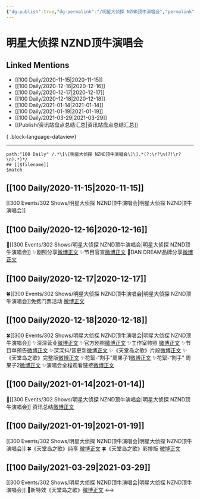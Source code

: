 ```yaml
---
{"dg-publish":true,"dg-permalink":"/明星大侦探 NZND顶牛演唱会","permalink":"/明星大侦探 NZND顶牛演唱会/","created":"2023-04-08T16:58:04.000+08:00","updated":"2023-08-24T19:10:51.589+08:00"}
---
```


# 明星大侦探 NZND顶牛演唱会

## Linked Mentions
- [[100 Daily/2020-11-15\|2020-11-15]]
- [[100 Daily/2020-12-16\|2020-12-16]]
- [[100 Daily/2020-12-17\|2020-12-17]]
- [[100 Daily/2020-12-18\|2020-12-18]]
- [[100 Daily/2021-01-14\|2021-01-14]]
- [[100 Daily/2021-01-19\|2021-01-19]]
- [[100 Daily/2021-03-29\|2021-03-29]]
- [[Publish/资讯站盘点总结汇总\|资讯站盘点总结汇总]]

{ .block-language-dataview}

---

```expander
path:"100 Daily" /.*\[\[明星大侦探 NZND顶牛演唱会\]\].*(?:\r?\n(?!\r?\n).*)*/
## [[$filename]]
$match
```
## [[100 Daily/2020-11-15\|2020-11-15]]
[[300 Events/302 Shows/明星大侦探 NZND顶牛演唱会\|明星大侦探 NZND顶牛演唱会]]
## [[100 Daily/2020-12-16\|2020-12-16]]
🌸[[300 Events/302 Shows/明星大侦探 NZND顶牛演唱会\|明星大侦探 NZND顶牛演唱会]]
✨剧照分享[微博正文](https://m.weibo.cn/6466290670/4582764122738672)
✨节目官宣[微博正文](https://m.weibo.cn/6466290670/4582700335243397)
🌸DAN DREAM品牌分享[微博正文](https://m.weibo.cn/6466290670/4582823421809084)
## [[100 Daily/2020-12-17\|2020-12-17]]
🍀[[300 Events/302 Shows/明星大侦探 NZND顶牛演唱会\|明星大侦探 NZND顶牛演唱会]]免费门票活动 [微博正文](https://weibo.com/6466290670/JyUrv7524)
## [[100 Daily/2020-12-18\|2020-12-18]]
🍀[[300 Events/302 Shows/明星大侦探 NZND顶牛演唱会\|明星大侦探 NZND顶牛演唱会]]
✨深深营业[微博正文](https://m.weibo.cn/6466290670/4583492149314903)
✨官方剧照[微博正文](https://m.weibo.cn/6466290670/4583501171262742)
✨工作室帅照 [微博正文](https://m.weibo.cn/6466290670/4583469076713509)
✨节目单预告[微博正文](https://m.weibo.cn/6466290670/4583450927700658)
✨深深抖/音更新[微博正文](https://m.weibo.cn/6466290670/4583523669515609)
✨《天堂岛之歌》片段[微博正文](https://m.weibo.cn/6466290670/4583467004995394)
✨《天堂岛之歌》完整版[微博正文](https://m.weibo.cn/1266269835/4583480627829984)
✨花絮-“割手”周果子1[微博正文](https://m.weibo.cn/6466290670/4583461475587629)
✨花絮-“割手” 周果子2[微博正文](https://m.weibo.cn/6466290670/4583472624568372)
✨演唱会全程观看链接[微博正文](https://m.weibo.cn/6466290670/4583500876874532)
## [[100 Daily/2021-01-14\|2021-01-14]]
🐬[[300 Events/302 Shows/明星大侦探 NZND顶牛演唱会\|明星大侦探 NZND顶牛演唱会]] 资讯总结[微博正文](https://m.weibo.cn/6466290670/4593301346586294)
## [[100 Daily/2021-01-19\|2021-01-19]]
[[300 Events/302 Shows/明星大侦探 NZND顶牛演唱会\|明星大侦探 NZND顶牛演唱会]]
🍀《天堂岛之歌》纯享 [微博正文](https://weibo.com/6466290670/JDSllpkc2)
🍀《天堂岛之歌》彩排版 [微博正文](https://weibo.com/6466290670/JDSAAnd3z)
## [[100 Daily/2021-03-29\|2021-03-29]]
[[300 Events/302 Shows/明星大侦探 NZND顶牛演唱会\|明星大侦探 NZND顶牛演唱会]]
🌟新特效《天堂岛之歌》[微博正文](https://m.weibo.cn/6466290670/4620058036803914)
<-->